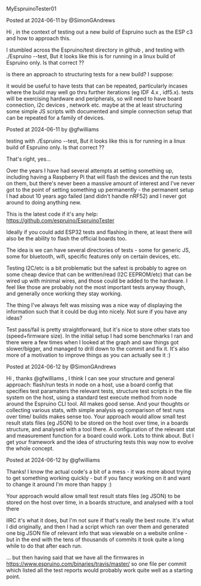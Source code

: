 MyEspruinoTester01

Posted at 2024-06-11 by @SimonGAndrews

Hi , in the context of testing out a new build of Espruino such as the ESP c3 and how to approach this.

I stumbled across the Espruino/test directory in github , and testing with ./Espruino --test,
But it looks like this is for running in a linux build of Espruino only. Is that correct ??

is there an approach to structuring tests for a new build? I suppose:

it would be useful to have tests that can be repeated, particularly incases where the build may well go thru further iterations (eg IDF 4.x , idf5.x).
tests will be exercising hardware and peripherals, so will need to have board connection, i2c devices , network etc.
maybe at the at least structuring some simple JS scripts with documented and simple connection setup that can be repeated for a family of devices.

Posted at 2024-06-11 by @gfwilliams

testing with ./Espruino --test, But it looks like this is for running in a linux build of Espruino only. Is that correct ??

That's right, yes...

Over the years I have had several attempts at setting something up, including having a Raspberry Pi that will flash the devices and the run tests on them, but there's never been a massive amount of interest and I've never got to the point of setting something up permanently - the permanent setup I had about 10 years ago failed (and didn't handle nRF52) and I never got around to doing anything new.

This is the latest code if it's any help: https://github.com/espruino/EspruinoTester

Ideally if you could add ESP32 tests and flashing in there, at least there will also be the ability to flash the official boards too.

The idea is we can have several directories of tests - some for generic JS, some for bluetooth, wifi, specific features only on certain devices, etc.

Testing I2C/etc is a bit problematic but the safest is probably to agree on some cheap device that can be written/read (I2C EEPROM/etc) that can be wired up with minimal wires, and those could be added to the hardware. I feel like those are probably not the most important tests anyway though, and generally once working they stay working.

The thing I've always felt was missing was a nice way of displaying the information such that it could be dug into nicely. Not sure if you have any ideas?

Test pass/fail is pretty straightforward, but it's nice to store other stats too (speed+firmware size). In the initial setup I had some benchmarks I ran and there were a few times when I looked at the graph and saw things got slower/bigger, and managed to drill down to the commit and fix it. It's also more of a motivation to improve things as you can actually see it :)

Posted at 2024-06-12 by @SimonGAndrews

Hi , thanks @gfwilliams , I think I can see your structure and general approach: flash/run tests in node on a host, use a board config that specifies test paramaters the relevant tests, structure test scripts in the file system on the host, using a standard test execute method from node around the Espruino CLI tool. All makes good sense.
And your thoughts or collecting various stats, with simple analysis eg comparison of test runs over time/ builds makes sense too. Your approach would allow small test result stats files (eg JSON) to be stored on the host over time, in a boards structure, and analysed with a tool there. A configuration of the relevant stat and measurement function for a board could work.
Lots to think about. But I get your framework and the idea of structuring tests this way now to evolve the whole concept.

Posted at 2024-06-12 by @gfwilliams

Thanks! I know the actual code's a bit of a mess - it was more about trying to get something working quickly - but if you fancy working on it and want to change it around I'm more than happy :)

Your approach would allow small test result stats files (eg JSON) to be stored on the host over time, in a boards structure, and analysed with a tool there

IIRC it's what it does, but I'm not sure if that's really the best route. It's what I did originally, and then I had a script which ran over them and generated one big JSON file of relevant info that was viewable on a website online - but in the end with the tens of thousands of commits it took quite a long while to do that after each run.

... but then having said that we have all the firmwares in https://www.espruino.com/binaries/travis/master/ so one file per commit which listed all the test reports would probably work quite well as a starting point.

